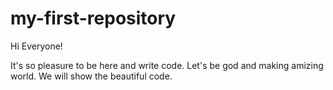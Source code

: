 # my-first-repository

Hi Everyone!

It's so pleasure to be here and write code. Let's be god and making amizing world.
We will show the beautiful code.

